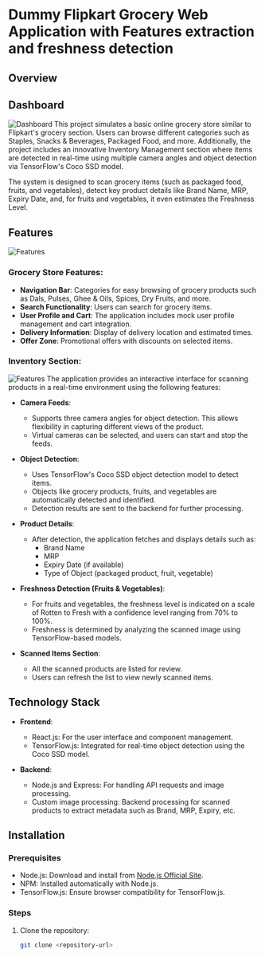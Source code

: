 # Dummy Flipkart Grocery Web Application with Features extraction and freshness detection

## Overview

## Dashboard 
![Dashboard](/image/1.png)
This project simulates a basic online grocery store similar to Flipkart's grocery section. Users can browse different categories such as Staples, Snacks & Beverages, Packaged Food, and more. Additionally, the project includes an innovative Inventory Management section where items are detected in real-time using multiple camera angles and object detection via TensorFlow's Coco SSD model.

The system is designed to scan grocery items (such as packaged food, fruits, and vegetables), detect key product details like Brand Name, MRP, Expiry Date, and, for fruits and vegetables, it even estimates the Freshness Level.

## Features
![Features](/image/2.png)
### Grocery Store Features:
- **Navigation Bar**: Categories for easy browsing of grocery products such as Dals, Pulses, Ghee & Oils, Spices, Dry Fruits, and more.
- **Search Functionality**: Users can search for grocery items.
- **User Profile and Cart**: The application includes mock user profile management and cart integration.
- **Delivery Information**: Display of delivery location and estimated times.
- **Offer Zone**: Promotional offers with discounts on selected items.

### Inventory Section:
![Features](/image/3.png)
The application provides an interactive interface for scanning products in a real-time environment using the following features:

- **Camera Feeds**:
  - Supports three camera angles for object detection. This allows flexibility in capturing different views of the product.
  - Virtual cameras can be selected, and users can start and stop the feeds.

- **Object Detection**:
  - Uses TensorFlow's Coco SSD object detection model to detect items.
  - Objects like grocery products, fruits, and vegetables are automatically detected and identified.
  - Detection results are sent to the backend for further processing.

- **Product Details**:
  - After detection, the application fetches and displays details such as:
    - Brand Name
    - MRP
    - Expiry Date (if available)
    - Type of Object (packaged product, fruit, vegetable)

- **Freshness Detection (Fruits & Vegetables)**:
  - For fruits and vegetables, the freshness level is indicated on a scale of Rotten to Fresh with a confidence level ranging from 70% to 100%.
  - Freshness is determined by analyzing the scanned image using TensorFlow-based models.

- **Scanned Items Section**:
  - All the scanned products are listed for review.
  - Users can refresh the list to view newly scanned items.

## Technology Stack
- **Frontend**:
  - React.js: For the user interface and component management.
  - TensorFlow.js: Integrated for real-time object detection using the Coco SSD model.

- **Backend**:
  - Node.js and Express: For handling API requests and image processing.
  - Custom image processing: Backend processing for scanned products to extract metadata such as Brand, MRP, Expiry, etc.

## Installation

### Prerequisites
- Node.js: Download and install from [Node.js Official Site](https://nodejs.org/).
- NPM: Installed automatically with Node.js.
- TensorFlow.js: Ensure browser compatibility for TensorFlow.js.

### Steps

1. Clone the repository:
   ```bash
   git clone <repository-url>
